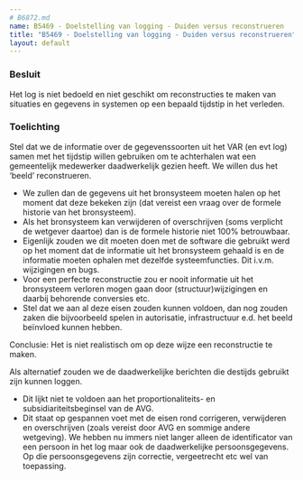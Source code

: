 ```yaml
---
# B6872.md
name: B5469 - Doelstelling van logging - Duiden versus reconstrueren
title: "B5469 - Doelstelling van logging - Duiden versus reconstrueren"
layout: default
---
```


### Besluit
Het log is niet bedoeld en niet geschikt om reconstructies te maken van situaties en gegevens in systemen op een bepaald tijdstip in het verleden.

### Toelichting
Stel dat we de informatie over de gegevenssoorten uit het VAR (en evt log) samen met het tijdstip willen gebruiken om te achterhalen wat een gemeentelijk medewerker daadwerkelijk gezien heeft. We willen dus het ‘beeld’ reconstrueren.
-	We zullen dan de gegevens uit het bronsysteem moeten halen op het moment dat deze bekeken zijn (dat vereist een vraag over de formele historie van het bronsysteem).
-	Als het bronsysteem kan verwijderen of overschrijven (soms verplicht de wetgever daartoe) dan is de formele historie niet 100% betrouwbaar.
-	Eigenlijk zouden we dit moeten doen met de software die gebruikt werd op het moment dat de informatie uit het bronsysteem gehaald is en de informatie moeten ophalen met dezelfde systeemfuncties. Dit i.v.m. wijzigingen en bugs.
-	Voor een perfecte reconstructie zou er nooit informatie uit het bronsysteem verloren mogen gaan door (structuur)wijzigingen en daarbij behorende conversies etc.
-	Stel dat we aan al deze eisen zouden kunnen voldoen, dan nog zouden zaken die bijvoorbeeld spelen in autorisatie, infrastructuur e.d. het beeld beïnvloed kunnen hebben.

Conclusie: Het is niet realistisch om op deze wijze een reconstructie te maken.

Als alternatief zouden we de daadwerkelijke berichten die destijds gebruikt zijn kunnen loggen.
-	Dit lijkt niet te voldoen aan het proportionaliteits- en subsidiariteitsbeginsel van de AVG.
-	Dit staat op gespannen voet met de eisen rond corrigeren, verwijderen en overschrijven (zoals vereist door AVG en sommige andere wetgeving). We hebben nu immers niet langer alleen de identificator van een persoon in het log maar ook de daadwerkelijke persoonsgegevens. Op die persoonsgegevens zijn correctie, vergeetrecht etc wel van toepassing.
